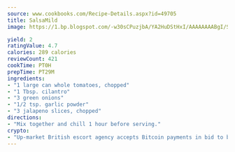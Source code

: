 ```yaml
---
source: www.cookbooks.com/Recipe-Details.aspx?id=49705
title: SalsaMild  
image: https://1.bp.blogspot.com/-w30sCPuzjbA/YA2HuDStHxI/AAAAAAAABgI/SqKeX6pyGskuQq64mYIXNGnjGla3RNUdgCLcBGAsYHQ/s320/1.png

yield: 2
ratingValue: 4.7
calories: 289 calories
reviewCount: 421
cookTime: PT0H
prepTime: PT29M
ingredients:
- "1 large can whole tomatoes, chopped"
- "1 Tbsp. cilantro"
- "3 green onions"
- "1/2 tsp. garlic powder"
- "3 jalapeno slices, chopped"
directions:
- "Mix together and chill 1 hour before serving."
crypto:
- "Up-market British escort agency accepts Bitcoin payments in bid to boost worker safety and client anonymity."
---
```

